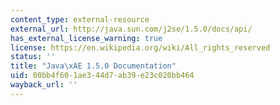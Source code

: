 ```yaml
---
content_type: external-resource
external_url: http://java.sun.com/j2se/1.5.0/docs/api/
has_external_license_warning: true
license: https://en.wikipedia.org/wiki/All_rights_reserved
status: ''
title: "Java\xAE 1.5.0 Documentation"
uid: 00bb4f60-1ae3-44d7-ab39-e23c020bb464
wayback_url: ''
---
```

